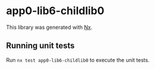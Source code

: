 # app0-lib6-childlib0

This library was generated with [Nx](https://nx.dev).

## Running unit tests

Run `nx test app0-lib6-childlib0` to execute the unit tests.
